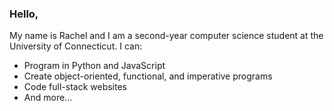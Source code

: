 ### Hello,
 My name is Rachel and I am a second-year computer science student at the University of Connecticut. I can:

 - Program in Python and JavaScript 
 - Create object-oriented, functional, and imperative programs
 - Code full-stack websites
 - And more...
